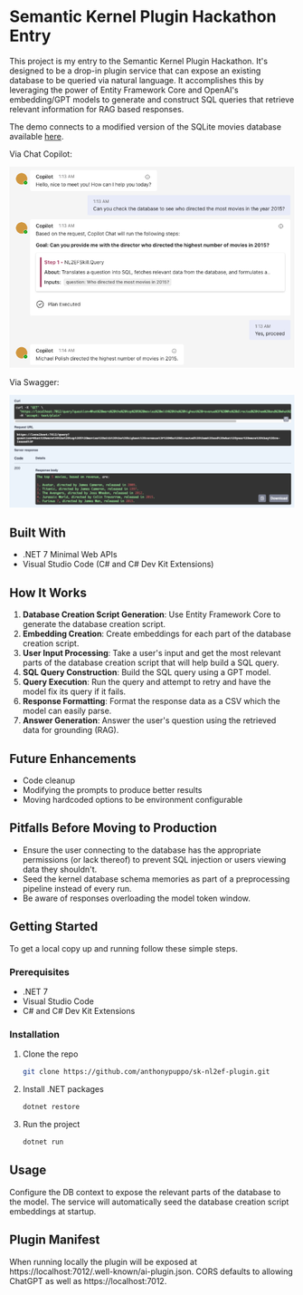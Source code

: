 # Semantic Kernel Plugin Hackathon Entry

This project is my entry to the Semantic Kernel Plugin Hackathon. It's designed to be a drop-in plugin service that can expose an existing database to be queried via natural language. It accomplishes this by leveraging the power of Entity Framework Core and OpenAI's embedding/GPT models to generate and construct SQL queries that retrieve relevant information for RAG based responses.

The demo connects to a modified version of the SQLite movies database available [here](https://www.kaggle.com/datasets/luizpaulodeoliveira/imdb-project-sql).


Via Chat Copilot:

![Screenshot 2023-07-25 at 1 15 38 AM](/screenshots/chat.png)


Via Swagger:

![Screenshot 2023-07-25 at 8 24 43 AM](/screenshots/swagger.png)


## Built With

- .NET 7 Minimal Web APIs
- Visual Studio Code (C# and C# Dev Kit Extensions)

## How It Works

1. **Database Creation Script Generation**: Use Entity Framework Core to generate the database creation script.
2. **Embedding Creation**: Create embeddings for each part of the database creation script.
3. **User Input Processing**: Take a user's input and get the most relevant parts of the database creation script that will help build a SQL query.
4. **SQL Query Construction**: Build the SQL query using a GPT model.
5. **Query Execution**: Run the query and attempt to retry and have the model fix its query if it fails.
6. **Response Formatting**: Format the response data as a CSV which the model can easily parse.
7. **Answer Generation**: Answer the user's question using the retrieved data for grounding (RAG).

## Future Enhancements

- Code cleanup
- Modifying the prompts to produce better results
- Moving hardcoded options to be environment configurable

## Pitfalls Before Moving to Production

- Ensure the user connecting to the database has the appropriate permissions (or lack thereof) to prevent SQL injection or users viewing data they shouldn't.
- Seed the kernel database schema memories as part of a preprocessing pipeline instead of every run.
- Be aware of responses overloading the model token window.

## Getting Started

To get a local copy up and running follow these simple steps.

### Prerequisites

- .NET 7
- Visual Studio Code
- C# and C# Dev Kit Extensions

### Installation

1. Clone the repo
   ```sh
   git clone https://github.com/anthonypuppo/sk-nl2ef-plugin.git
   ```
2. Install .NET packages
   ```sh
   dotnet restore
   ```
3. Run the project
   ```sh
   dotnet run
   ```

## Usage

Configure the DB context to expose the relevant parts of the database to the model. The service will automatically seed the database creation script embeddings at startup.

## Plugin Manifest

When running locally the plugin will be exposed at https://localhost:7012/.well-known/ai-plugin.json. CORS defaults to allowing ChatGPT as well as https://localhost:7012.
